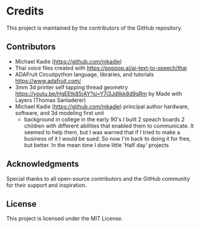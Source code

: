 # Credits

This project is maintained by the contributors of the GitHub repository.

## Contributors
- Michael Kadie (https://github.com/mkadie)
- Thai voice files created with https://poppop.ai/ai-text-to-speech/thai
- ADAFruit Circuitpython language, libraries, and tutorials https://www.adafruit.com/
- 3mm 3d printer self tapping thread geometry https://youtu.be/HgEEtk85rAY?si=Y7i3JdlIkk8d9qRm by Made with Layers (Thomas Sanladerer)
- Michael Kadie (https://github.com/mkadie) principal author hardware, software, and 3d modeling first unit 
    - background in college in the early 90's I built 2 speach boards 2 children with different abilities that enabled them to communicate.  It seemed to help them, but I was warned that if I tried to make a business of it I would be sued.  So now I'm back to doing it for free, but better.  In the mean time I done little 'Half day' projects

## Acknowledgments
Special thanks to all open-source contributors and the GitHub community for their support and inspiration.

## License
This project is licensed under the MIT License.
